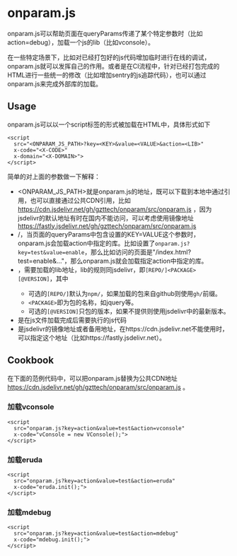 # onparam.js

onparam.js可以帮助页面在queryParams传递了某个特定参数时（比如action=debug），加载一个js的lib（比如vconsole）。

在一些特定场景下，比如对已经打包好的js代码增加临时进行在线的调试，onparam.js就可以发挥自己的作用。或者是在CI流程中，针对已经打包完成的HTML进行一些统一的修改（比如增加sentry的js追踪代码），也可以通过onparam.js来完成外部库的加载。

## Usage
onparam.js可以以一个script标签的形式被加载在HTML中，具体形式如下
```
<script
  src="<ONPARAM_JS_PATH>?key=<KEY>&value=<VALUE>&action=<LIB>"
  x-code="<X-CODE>"
  x-domain="<X-DOMAIN>">
</script>
```

简单的对上面的参数做一下解释：

- <ONPARAM_JS_PATH>就是onparam.js的地址，既可以下载到本地中通过引用，也可以直接通过公共CDN引用，比如 https://cdn.jsdelivr.net/gh/gzttech/onparam/src/onparam.js ，因为jsdelivr的默认地址有时在国内不能访问，可以考虑使用镜像地址 https://fastly.jsdelivr.net/gh/gzttech/onparam/src/onparam.js
- <KEY>/<VALUE>，当页面的queryParams中包含设置的KEY=VALUE这个参数时，onparam.js会加载action中指定的库。比如设置了`onparam.js?key=test&value=enable`，那么比如访问的页面是"/index.html?test=enable&..."，那么onparam.js就会加载指定action中指定的库。
- <LIB>，需要加载的lib地址，lib的规则同jsdelivr，即`[REPO/]<PACKAGE>[@VERSION]`，其中
  - 可选的`[REPO/]`默认为`npm/`，如果加载的包来自github则使用`gh/`前缀。
  - `<PACKAGE>`即为包的名称，如jquery等。
  - 可选的`[@VERSION]`只包的版本，如果不提供则使用jsdelivr中的最新版本。
- <X-CODE>是在js文件加载完成后需要执行的js代码
- <X-DOMAIN>是jsdelivr的镜像地址或者备用地址，在https://cdn.jsdelivr.net不能使用时，可以指定这个地址（比如https://fastly.jsdelivr.net）。


## Cookbook
在下面的范例代码中，可以把onparam.js替换为公共CDN地址 https://cdn.jsdelivr.net/gh/gzttech/onparam/src/onparam.js 。

### 加载vconsole

```
<script
  src="onparam.js?key=action&value=test&action=vconsole"
  x-code="vConsole = new VConsole();">
</script>
```

### 加载eruda

```
<script
  src="onparam.js?key=action&value=test&action=eruda"
  x-code="eruda.init();">
</script>
```

### 加载mdebug

```
<script
  src="onparam.js?key=action&value=test&action=mdebug"
  x-code="mdebug.init();">
</script>
```
